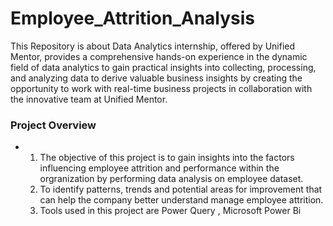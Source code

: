 # Employee_Attrition_Analysis
This Repository is about Data Analytics internship, offered by Unified Mentor, provides a comprehensive hands-on experience in the dynamic field of data analytics to gain practical insights 
into collecting, processing, and analyzing data to derive valuable business insights by creating the opportunity to work with real-time business projects in collaboration with the
innovative team at Unified Mentor.
<br>
<h3>Project Overview</h3>
<ul>
  <li>
    <ol type = "1">
    <li>The objective of this project is to gain insights into the factors influencing employee attrition
      and performance within the orgranization by performing data analysis on employee dataset.</li> 
    <li>To identify patterns, trends  and potential areas for improvement that can help the company better understand manage employee attrition.</li>
    <li> Tools used in this project  are Power Query , Microsoft Power Bi</li>
  </li>
</ul>

